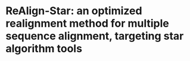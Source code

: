 # ReAlign-Star: an optimized realignment method for multiple sequence alignment, targeting star algorithm tools